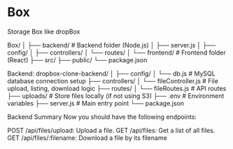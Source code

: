 # Box
Storage Box like dropBox

Box/
│
├── backend/                 # Backend folder (Node.js)
│   ├── server.js
│   ├── config/
│   ├── controllers/
│   └── routes/
│
└── frontend/                # Frontend folder (React)
    ├── src/
    ├── public/
    └── package.json


Backend:
dropbox-clone-backend/
│
├── config/
│   └── db.js          # MySQL database connection setup
├── controllers/
│   └── fileController.js  # File upload, listing, download logic
├── routes/
│   └── fileRoutes.js   # API routes
├── uploads/           # Store files locally (if not using S3)
├── .env               # Environment variables
├── server.js          # Main entry point
└── package.json

Backend Summary
Now you should have the following endpoints:

POST /api/files/upload: Upload a file.
GET /api/files: Get a list of all files.
GET /api/files/:filename: Download a file by its filename
